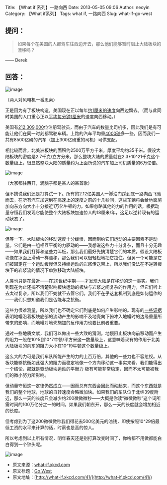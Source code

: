 Title: 【What if 系列】一路向西
Date: 2013-05-05 09:06
Author: neoyin
Category: 【What if系列】
Tags: what if, 一路向西
Slug: what-if-go-west

提问：
-----

> 如果每个在美国的人都驾车往西边开去，那么他们能够暂时阻止大陆板块的漂移吗？

—— Derek

回答：
-----

![image](http://cdn.yeeyan.org/upload/image/2013/04/16211754_60041.gif)

（两人对风电机一番思索）

正是因为有了板块构造，美国现在正以每年[约1厘米的速度](http://hypertextbook.com/facts/ZhenHuang.shtml)向西边飘去。（而与此同时美国的人口重心正以[平均每分钟1厘米](http://www.census.gov/newsroom/releases/archives/facts_for_features_special_editions/cb11ff10.html)的速度向西移动。）

美国有[212,309,000](http://nhts.ornl.gov/tables09/FatCat.aspx)位注册驾驶员，而由于汽车的数量比司机多，因此我们是有可能让他们在同一时刻都驾驶车辆。上路的汽车平均重[4000磅](http://www.nytimes.com/2004/05/05/business/05weight.html)多一些，因而我们一共有8500亿磅的汽车（加上300亿磅重的司机）可供支配。

<!--more-->

相比较而言，北美洲板块的面积约2500万平方千米，厚度平均约35千米。假设大陆板块的密度是2.7千克/立方分米，那么整块大陆的质量就在2.3\*10\^21千克这个数量级上，很显然整块大陆的质量约为上面所说的汽车加上司机质量的6万亿倍。

![image](http://what-if.xkcd.com/imgs/a/41/go_west_setup.png)

（大家都往西开，满脑子都是某人的某首歌）

但不妨说我们还是打算试一下。所有的2.12亿美国人一脚油门踩到底一路向西飞驰而去，在所有汽车加速到在高速上的速度之前的十几秒间，这些车辆将会给地面施加向东方向大小十分接近1万亿牛顿的力。如果忽略其他的力的作用的话，根据动量守恒我们发现它能使整个大陆板块加速惊人的18厘米/年，这足以逆转现有的运动状态了。

![image](http://cdn.yeeyan.org/upload/image/2013/04/16212829_22533.png)

但等一下。大陆板块的移动速度十分缓慢，因而制约它们运动的主要因素不是动量。它们是由一组相互平衡的力驱动的——我想说这些力十分复杂，而且十分无趣——如果我们打算和这些力叫板，那么我们最好先搞清楚它们的本质。假设大陆板块像在冰面上滑动一样漂移，那么我们可以很轻松地把它拉住。但另一个可能是它们被固定在一个运动缓慢但又持续运动的岩浆传送带上，所以我们没法在不逆转板块下的岩浆流的情况下单独移动大陆板块。

人类也只是在最近——在20世纪中期——才发现大陆是在移动的这一事实。我们到现在为止还搞不清楚影响板块运动的板块与岩浆之间复杂的作用力，但它们听上去太过复杂，所以我们不妨就不去管它们。我们不在乎这套机制到底是如何运作的——我们只想知道我们是否能与之抗衡。

这些力很难测量，所以我们也不确定它们到底是如何产生影响的。现有的[一些证据](http://www.umich.edu/~gs265/tecpaper.htm)表明地幔沿着板块底部的流动产生的影响不及地壳向下俯冲入地幔时的边缘重量所带来的影响，而地幔对地壳施加的反作用力也要比前者重要。

通过一些地质文献，我们可以做出一些大致的猜测。地幔阻止板块向前移动而产生的阻力一般在10\^5到10\^7牛顿/平方米这一数量级上，这意味着现有的作用于北美大陆板块的向东的阻力大小在10\^19牛顿这个数量级上。

这么大的力可是我们车队所能产生的力的上百万倍，其他的一些力也不容忽视。从板块能够抗衡如此强大的阻力而稳定地像一个方向移动这一事实来看，我们能得出一个结论，那就是驱动板块运动的平衡力
极有可能非常稳定，因而不太可能被我们的微小努力所影响。

但动量守恒这一定律仍然成立——因而总有东西会因此而动起来，而这个东西就是我们的整个地球，地球的自转速度会略微加快。如果我们的车队位于北纬39度附近，那么一天的长度只会减少约200微微微秒——大概是你读“微微微秒”这个词所需时间的100万亿分之一的时间。如果我们朝东开，那么一天的长度就会增加相近的长度。

但考虑到为了这200微微微秒我们得花去500亿美元的油钱，即使按照10\^29倍最低工资的水平来计算的话，时薪也是高的惊人。

所以考虑到以上所有情况，明年春天还是别打算改变时间了，你啥都不用做都能白白得到一个钟头呢。

![image](http://what-if.xkcd.com/imgs/a/41/go_west_clock.png)

-   原文来源：[what-if.xkcd.com](http://what-if.xkcd.com/41/)
-   原文标题：[Go
    West](http://source.yeeyan.org/view/480579_beb "Go West")
-   原文地址：[http://what-if.xkcd.com/41/](http://what-if.xkcd.com/41/)


